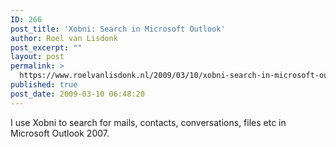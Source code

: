 ```yaml
---
ID: 266
post_title: 'Xobni: Search in Microsoft Outlook'
author: Roel van Lisdonk
post_excerpt: ""
layout: post
permalink: >
  https://www.roelvanlisdonk.nl/2009/03/10/xobni-search-in-microsoft-outlook/
published: true
post_date: 2009-03-10 06:48:20
---
```

<p>I use Xobni to search for mails, contacts, conversations, files etc in Microsoft Outlook 2007.</p>
